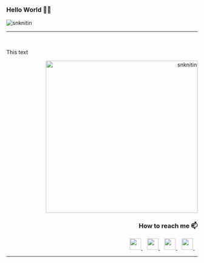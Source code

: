 ### Hello World 🤖👋

<div align="left"> 
    <img src="https://komarev.com/ghpvc/?username=snknitin" alt="snknitin"> 
</div>

<!--
**snknitin/snknitin** is a ✨ _special_ ✨ repository because its `README.md` (this file) appears on your GitHub profile.

Here are some ideas to get you started:

- 🔭 I’m currently working on ...
- 🌱 I’m currently learning ...
- 👯 I’m looking to collaborate on ...
- 🤔 I’m looking for help with ...
- 💬 Ask me about ...
- ...
- 😄 Pronouns: ...
- ⚡ Fun fact: ...
-->

<hr>
<br>

This text
<div align="right">
    <img src="https://github-readme-stats.vercel.app/api?username=snknitin&show_icons=true&theme=algolia"  width="400px" alt="snknitin">
</div>


<div align="right">
    <h3>How to reach me 📫</h3>
    <a href="https://www.linkedin.com/in/nitinkishore/">
        <img src="https://image.flaticon.com/icons/png/512/145/145807.png" width="30px">
    </a>&nbsp;&nbsp;
    <a href="https://twitter.com/Nitin_wysiwyg/">
        <img src="https://image.flaticon.com/icons/png/512/145/145812.png" width="30px">
    </a>&nbsp;&nbsp;
    <a href="https://discordapp.com/users/Nike#9685/">
        <img src="https://image.flaticon.com/icons/png/512/2111/2111370.png" width="30px">
    </a>&nbsp;&nbsp;
    <a href="https://www.instagram.com/nitin_kishore4869/">
        <img src="https://image.flaticon.com/icons/png/512/2111/2111463.png" width="30px">
    </a>&nbsp;&nbsp;
</div>
<hr>
<br>
